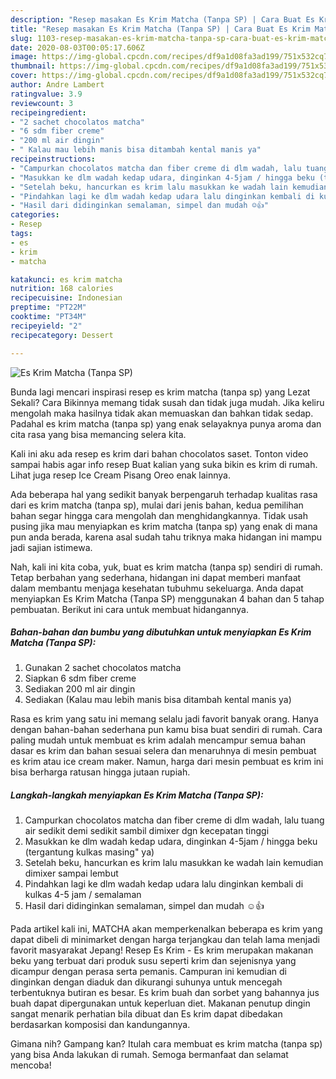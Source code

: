 ```yaml
---
description: "Resep masakan Es Krim Matcha (Tanpa SP) | Cara Buat Es Krim Matcha (Tanpa SP) Yang Mudah Dan Praktis"
title: "Resep masakan Es Krim Matcha (Tanpa SP) | Cara Buat Es Krim Matcha (Tanpa SP) Yang Mudah Dan Praktis"
slug: 1103-resep-masakan-es-krim-matcha-tanpa-sp-cara-buat-es-krim-matcha-tanpa-sp-yang-mudah-dan-praktis
date: 2020-08-03T00:05:17.606Z
image: https://img-global.cpcdn.com/recipes/df9a1d08fa3ad199/751x532cq70/es-krim-matcha-tanpa-sp-foto-resep-utama.jpg
thumbnail: https://img-global.cpcdn.com/recipes/df9a1d08fa3ad199/751x532cq70/es-krim-matcha-tanpa-sp-foto-resep-utama.jpg
cover: https://img-global.cpcdn.com/recipes/df9a1d08fa3ad199/751x532cq70/es-krim-matcha-tanpa-sp-foto-resep-utama.jpg
author: Andre Lambert
ratingvalue: 3.9
reviewcount: 3
recipeingredient:
- "2 sachet chocolatos matcha"
- "6 sdm fiber creme"
- "200 ml air dingin"
- " Kalau mau lebih manis bisa ditambah kental manis ya"
recipeinstructions:
- "Campurkan chocolatos matcha dan fiber creme di dlm wadah, lalu tuang air sedikit demi sedikit sambil dimixer dgn kecepatan tinggi"
- "Masukkan ke dlm wadah kedap udara, dinginkan 4-5jam / hingga beku (tergantung kulkas masing&#34; ya)"
- "Setelah beku, hancurkan es krim lalu masukkan ke wadah lain kemudian dimixer sampai lembut"
- "Pindahkan lagi ke dlm wadah kedap udara lalu dinginkan kembali di kulkas 4-5 jam / semalaman"
- "Hasil dari didinginkan semalaman, simpel dan mudah ☺️👍"
categories:
- Resep
tags:
- es
- krim
- matcha

katakunci: es krim matcha 
nutrition: 168 calories
recipecuisine: Indonesian
preptime: "PT22M"
cooktime: "PT34M"
recipeyield: "2"
recipecategory: Dessert

---
```



![Es Krim Matcha (Tanpa SP)](https://img-global.cpcdn.com/recipes/df9a1d08fa3ad199/751x532cq70/es-krim-matcha-tanpa-sp-foto-resep-utama.jpg)

Bunda lagi mencari inspirasi resep es krim matcha (tanpa sp) yang Lezat Sekali? Cara Bikinnya memang tidak susah dan tidak juga mudah. Jika keliru mengolah maka hasilnya tidak akan memuaskan dan bahkan tidak sedap. Padahal es krim matcha (tanpa sp) yang enak selayaknya punya aroma dan cita rasa yang bisa memancing selera kita.

Kali ini aku ada resep es krim dari bahan chocolatos saset. Tonton video sampai habis agar info resep Buat kalian yang suka bikin es krim di rumah. Lihat juga resep Ice Cream Pisang Oreo enak lainnya.

Ada beberapa hal yang sedikit banyak berpengaruh terhadap kualitas rasa dari es krim matcha (tanpa sp), mulai dari jenis bahan, kedua pemilihan bahan segar hingga cara mengolah dan menghidangkannya. Tidak usah pusing jika mau menyiapkan es krim matcha (tanpa sp) yang enak di mana pun anda berada, karena asal sudah tahu triknya maka hidangan ini mampu jadi sajian istimewa.


Nah, kali ini kita coba, yuk, buat es krim matcha (tanpa sp) sendiri di rumah. Tetap berbahan yang sederhana, hidangan ini dapat memberi manfaat dalam membantu menjaga kesehatan tubuhmu sekeluarga. Anda dapat menyiapkan Es Krim Matcha (Tanpa SP) menggunakan 4 bahan dan 5 tahap pembuatan. Berikut ini cara untuk membuat hidangannya.

<!--inarticleads1-->

##### Bahan-bahan dan bumbu yang dibutuhkan untuk menyiapkan Es Krim Matcha (Tanpa SP):

1. Gunakan 2 sachet chocolatos matcha
1. Siapkan 6 sdm fiber creme
1. Sediakan 200 ml air dingin
1. Sediakan  (Kalau mau lebih manis bisa ditambah kental manis ya)


Rasa es krim yang satu ini memang selalu jadi favorit banyak orang. Hanya dengan bahan-bahan sederhana pun kamu bisa buat sendiri di rumah. Cara paling mudah untuk membuat es krim adalah mencampur semua bahan dasar es krim dan bahan sesuai selera dan menaruhnya di mesin pembuat es krim atau ice cream maker. Namun, harga dari mesin pembuat es krim ini bisa berharga ratusan hingga jutaan rupiah. 

<!--inarticleads2-->

##### Langkah-langkah menyiapkan Es Krim Matcha (Tanpa SP):

1. Campurkan chocolatos matcha dan fiber creme di dlm wadah, lalu tuang air sedikit demi sedikit sambil dimixer dgn kecepatan tinggi
1. Masukkan ke dlm wadah kedap udara, dinginkan 4-5jam / hingga beku (tergantung kulkas masing&#34; ya)
1. Setelah beku, hancurkan es krim lalu masukkan ke wadah lain kemudian dimixer sampai lembut
1. Pindahkan lagi ke dlm wadah kedap udara lalu dinginkan kembali di kulkas 4-5 jam / semalaman
1. Hasil dari didinginkan semalaman, simpel dan mudah ☺️👍


Pada artikel kali ini, MATCHA akan memperkenalkan beberapa es krim yang dapat dibeli di minimarket dengan harga terjangkau dan telah lama menjadi favorit masyarakat Jepang! Resep Es Krim - Es krim merupakan makanan beku yang terbuat dari produk susu seperti krim dan sejenisnya yang dicampur dengan perasa serta pemanis. Campuran ini kemudian di dinginkan dengan diaduk dan dikurangi suhunya untuk mencegah terbentuknya butiran es besar. Es krim buah dan sorbet yang bahannya jus buah dapat dipergunakan untuk keperluan diet. Makanan penutup dingin sangat menarik perhatian bila dibuat dan Es krim dapat dibedakan berdasarkan komposisi dan kandungannya. 

Gimana nih? Gampang kan? Itulah cara membuat es krim matcha (tanpa sp) yang bisa Anda lakukan di rumah. Semoga bermanfaat dan selamat mencoba!
